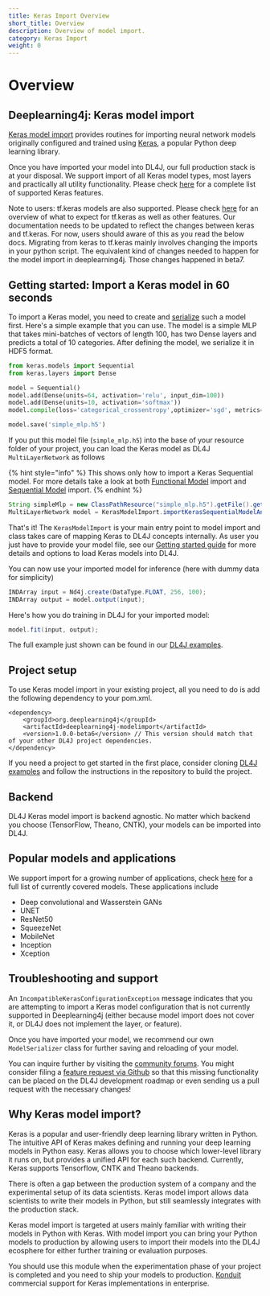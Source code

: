 ```yaml
---
title: Keras Import Overview
short_title: Overview
description: Overview of model import.
category: Keras Import
weight: 0
---
```


# Overview

## Deeplearning4j: Keras model import

[Keras model import](https://github.com/eclipse/deeplearning4j/tree/master/deeplearning4j/deeplearning4j-modelimport/src/main/java/org/deeplearning4j/nn/modelimport/keras) provides routines for importing neural network models originally configured and trained using [Keras](https://keras.io/), a popular Python deep learning library.

Once you have imported your model into DL4J, our full production stack is at your disposal. We support import of all Keras model types, most layers and practically all utility functionality. Please check [here](supported-features/) for a complete list of supported Keras features.

Note to users: tf.keras models are also supported. Please check [here](supported-features/) 
for an overview of what to expect for tf.keras as well as other features. Our documentation needs to be updated to reflect the changes between keras and tf.keras. For now, users should aware of this as you read the below docs. Migrating from keras to tf.keras mainly involves changing the imports in your python script.
The equivalent kind of changes needed to happen for the model import in deeplearning4j. Those changes happened in beta7.





## Getting started: Import a Keras model in 60 seconds

To import a Keras model, you need to create and [serialize](https://keras.io/getting-started/faq/#how-can-i-save-a-keras-model) such a model first. Here's a simple example that you can use. The model is a simple MLP that takes mini-batches of vectors of length 100, has two Dense layers and predicts a total of 10 categories. After defining the model, we serialize it in HDF5 format.

```python
from keras.models import Sequential
from keras.layers import Dense

model = Sequential()
model.add(Dense(units=64, activation='relu', input_dim=100))
model.add(Dense(units=10, activation='softmax'))
model.compile(loss='categorical_crossentropy',optimizer='sgd', metrics=['accuracy'])

model.save('simple_mlp.h5')
```

If you put this model file \(`simple_mlp.h5`\) into the base of your resource folder of your project, you can load the Keras model as DL4J `MultiLayerNetwork` as follows

{% hint style="info" %}
This shows only how to import a Keras Sequential model. For more details take a look at both [Functional Model](model-functional.md) import and [Sequential Model](model-sequential.md) import.
{% endhint %}

```java
String simpleMlp = new ClassPathResource("simple_mlp.h5").getFile().getPath();
MultiLayerNetwork model = KerasModelImport.importKerasSequentialModelAndWeights(simpleMlp);
```

That's it! The `KerasModelImport` is your main entry point to model import and class takes care of mapping Keras to DL4J concepts internally. As user you just have to provide your model file, see our [Getting started guide](get-started.md) for more details and options to load Keras models into DL4J.

You can now use your imported model for inference \(here with dummy data for simplicity\)

```java
INDArray input = Nd4j.create(DataType.FLOAT, 256, 100);
INDArray output = model.output(input);
```

Here's how you do training in DL4J for your imported model:

```java
model.fit(input, output);
```

The full example just shown can be found in our [DL4J examples](https://github.com/eclipse/deeplearning4j-examples/blob/master/dl4j-examples/src/main/java/org/deeplearning4j/examples/modelimport/keras/basic/SimpleSequentialMlpImport.java).

## Project setup

To use Keras model import in your existing project, all you need to do is add the following dependency to your pom.xml.

```markup
<dependency>
    <groupId>org.deeplearning4j</groupId>
    <artifactId>deeplearning4j-modelimport</artifactId>
    <version>1.0.0-beta6</version> // This version should match that of your other DL4J project dependencies.
</dependency>
```

If you need a project to get started in the first place, consider cloning [DL4J examples](https://github.com/eclipse/deeplearning4j-examples) and follow the instructions in the repository to build the project.

## Backend

DL4J Keras model import is backend agnostic. No matter which backend you choose \(TensorFlow, Theano, CNTK\), your models can be imported into DL4J.

## Popular models and applications

We support import for a growing number of applications, check [here](https://github.com/eclipse/deeplearning4j/blob/master/deeplearning4j/deeplearning4j-modelimport/src/test/java/org/deeplearning4j/nn/modelimport/keras/e2e/KerasModelEndToEndTest.java) for a full list of currently covered models. These applications include

* Deep convolutional and Wasserstein GANs
* UNET
* ResNet50
* SqueezeNet
* MobileNet
* Inception
* Xception

## Troubleshooting and support

An `IncompatibleKerasConfigurationException` message indicates that you are attempting to import a Keras model configuration that is not currently supported in Deeplearning4j \(either because model import does not cover it, or DL4J does not implement the layer, or feature\).

Once you have imported your model, we recommend our own `ModelSerializer` class for further saving and reloading of your model.

You can inquire further by visiting the [community forums](https://community.konduit.ai/). You might consider filing a [feature request via Github](https://github.com/eclipse/deeplearning4j/issues) so that this missing functionality can be placed on the DL4J development roadmap or even sending us a pull request with the necessary changes!

## Why Keras model import?

Keras is a popular and user-friendly deep learning library written in Python. The intuitive API of Keras makes defining and running your deep learning models in Python easy. Keras allows you to choose which lower-level library it runs on, but provides a unified API for each such backend. Currently, Keras supports Tensorflow, CNTK and Theano backends.

There is often a gap between the production system of a company and the experimental setup of its data scientists. Keras model import allows data scientists to write their models in Python, but still seamlessly integrates with the production stack.

Keras model import is targeted at users mainly familiar with writing their models in Python with Keras. With model import you can bring your Python models to production by allowing users to import their models into the DL4J ecosphere for either further training or evaluation purposes.

You should use this module when the experimentation phase of your project is completed and you need to ship your models to production. [Konduit ](https://konduit.ai/)commercial support for Keras implementations in enterprise.

